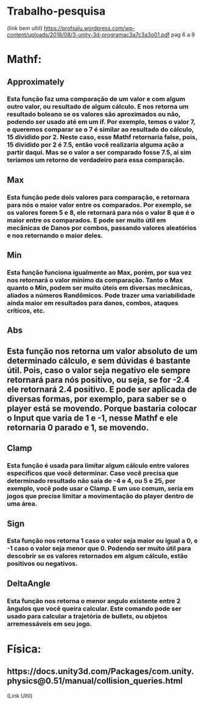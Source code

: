 # Trabalho-pesquisa

(link bem ultil)
https://profsalu.wordpress.com/wp-content/uploads/2018/08/3-unity-3d-programac3a7c3a3o01.pdf
pag 6 a 9

<h1>Mathf:</h1>

<h2>Approximately</h2>
<h3> Esta função faz uma comparação de um valor e com algum outro valor, ou resultado de algum cálculo.
E nos retorna um resultado boleano se os valores são aproximados ou não, podendo ser usado até em um if.
Por exemplo, temos o valor 7, e queremos comparar se o 7 é similar ao resultado do cálculo, 15 dividido por 2.
Neste caso, esse Mathf retornaria false, pois, 15 dividido por 2 é 7.5, então você realizaria alguma ação a partir daqui.
Mas se o valor a ser comparado fosse 7.5, ai sim teríamos um retorno de verdadeiro para essa comparação. </h3>

<h2>Max</h2>
<h3>Esta função pede dois valores para comparação, e retornara para nós o maior valor entre os comparados.
Por exemplo, se os valores forem 5 e 8, ele retornará para nós o valor 8 que é o maior entre os comparados.
E pode ser muito útil em mecânicas de Danos por combos, passando valores aleatórios e nos retornando o maior deles.</h3>

<h2>Min</h2>
<h3>Esta função funciona igualmente ao Max, porém, por sua vez nos retornará o valor mínimo da comparação.
Tanto o Max quanto o Min, podem ser muito úteis em diversas mecânicas, aliados a números Randômicos.
Pode trazer uma variabilidade ainda maior em resultados para danos, combos, ataques críticos, etc.</h3>

<h2>Abs</h2>
<h2>Esta função nos retorna um valor absoluto de um determinado cálculo, e sem dúvidas é bastante útil.
Pois, caso o valor seja negativo ele sempre retornará para nós positivo, ou seja, se for -2.4 ele retornará 2.4 positivo.
E pode ser aplicada de diversas formas, por exemplo, para saber se o player está se movendo.
Porque bastaria colocar o Input que varia de 1 e -1, nesse Mathf e ele retornaria 0 parado e 1, se movendo.</h2>

<h2>Clamp</h2>
<h3>Esta função é usada para limitar algum cálculo entre valores específicos que você determinar.
Caso você precisa que determinado resultado não saia de -4 e 4, ou 5 e 25, por exemplo, você pode usar o Clamp.
E um uso comum, seria em jogos que precise limitar a movimentação do player dentro de uma área.</h3>

<h2>Sign</h2>
<h3>Esta função nos retorna 1 caso o valor seja maior ou igual a 0, e -1 caso o valor seja menor que 0.
Podendo ser muito útil para descobrir se os valores retornados em algum cálculo, estão positivos ou negativos.</h3>

<h2>DeltaAngle</h2>
<h3>Esta função nos retorna o menor angulo existente entre 2 ângulos que você queira calcular.
Este comando pode ser usado para calcular a trajetória de bullets, ou objetos arremessáveis em seu jogo.</h3>







<h1>Física:</h1>

<h2>https://docs.unity3d.com/Packages/com.unity.physics@0.51/manual/collision_queries.html</h2>
(Link Ultil)




